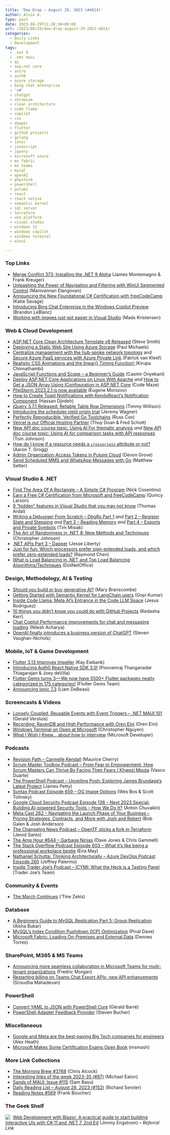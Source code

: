 ```yaml
---
title: 'Dew Drop – August 29, 2023 (#4014)'
author: Alvin A.
type: post
date: 2023-08-29T11:28:30+00:00
url: /2023/08/29/dew-drop-august-29-2023-4014/
categories:
  - Daily Links
  - Development
tags:
  - .net 9
  - .net maui
  - ai
  - asp.net core
  - astro
  - auth0
  - azure storage
  - bing chat enterprise
  - 'c#'
  - chatgpt
  - chromium
  - clean architecture
  - code llama
  - copilot
  - css
  - dapper
  - flutter
  - github projects
  - golang
  - ionic
  - javascript
  - jquery
  - microsoft azure
  - ms fabric
  - ms teams
  - mysql
  - openAI
  - phpstorm
  - powershell
  - pulumi
  - react
  - react native
  - semantic kernel
  - sql server
  - terraform
  - uno platform
  - visual studio
  - windows 11
  - windows copilot
  - windows terminal
  - winui

---
```

### <a name="top"></a>Top Links

  * <a href="http://www.mergeconflict.fm/373" target="_blank" rel="noopener">Merge Conflict 373: Installing the .NET 9 Alpha</a> (James Montemagno & Frank Kreuger)
  * <a href="https://www.syncfusion.com/blogs/post/navigation-filtering-winui-segmented-control.aspx?utm_source=alvinashcraft&utm_medium=email&utm_campaign=alvinashcraft_blog_edmaug23" target="_blank" rel="noopener">Unleashing the Power of Navigation and Filtering with WinUI Segmented Control</a> (Manivannan Elangovan)
  * <a href="https://devblogs.microsoft.com/dotnet/announcing-foundational-csharp-certification/" target="_blank" rel="noopener">Announcing the New Foundational C# Certification with freeCodeCamp</a> (Katie Savage)
  * <a href="https://blogs.windows.com/windows-insider/2023/08/28/introducing-bing-chat-enterprise-in-the-windows-copilot-preview/" target="_blank" rel="noopener">Introducing Bing Chat Enterprise in the Windows Copilot Preview</a> (Brandon LeBlanc)
  * <a href="https://devblogs.microsoft.com/visualstudio/working-with-images-just-got-easier-in-visual-studio/" target="_blank" rel="noopener">Working with images just got easier in Visual Studio</a> (Mads Kristensen)

### <a name="web"></a>Web & Cloud Development

  * <a href="https://ardalis.com/aspnetcore-clean-architecture-template-version-8/" target="_blank" rel="noopener">ASP.NET Core Clean Architecture Template v8 Released</a> (Steve Smith)
  * <a href="https://pmichaels.net/deploy-static-site/" target="_blank" rel="noopener">Deploying a Static Web Site Using Azure Storage</a> (Paul Michaels)
  * <a href="https://www.zerotrustinsights.com/infrastructure/2023/08/28/hub-spoke-network-topology.html" target="_blank" rel="noopener">Centralize management with the hub-spoke network topology</a> and <a href="https://www.zerotrustinsights.com/infrastructure/2023/08/28/secure-paas-services-with-private-endpoint.html" target="_blank" rel="noopener">Secure Azure PaaS services with Azure Private Link</a> (Patrick van Kleef)
  * <a href="https://www.kirupa.chat/p/realistic-css-animations-and-the" target="_blank" rel="noopener">Realistic CSS Animations and the linear() Timing Function! </a> (Kirupa Chinnathambi)
  * <a href="https://www.freecodecamp.org/news/javascript-functions-and-scope/" target="_blank" rel="noopener">JavaScript Functions and Scope – a Beginner&#8217;s Guide</a> (Casmir Onyekani)
  * <a href="https://code-maze.com/aspnetcore-deploy-applications-on-linux-with-apache/" target="_blank" rel="noopener">Deploy ASP.NET Core Applications on Linux With Apache</a> _and_ <a href="https://code-maze.com/aspnetcore-get-json-array-using-iconfiguration/" target="_blank" rel="noopener">How to Get a JSON Array Using IConfiguration in ASP.NET Core</a> (Code Maze)
  * <a href="https://blog.jetbrains.com/phpstorm/2023/08/phpstorm-2023-2-1-is-released/" target="_blank" rel="noopener">PhpStorm 2023.2.1 is now available</a> (Eugene Morozov)
  * <a href="https://www.telerik.com/blogs/how-to-create-toast-notifications-kendoreact-notification-component" target="_blank" rel="noopener">How to Create Toast Notifications with KendoReact’s Notification Component</a> (Hassan Djirdeh)
  * <a href="https://blog.jquery.com/2023/08/28/jquery-3-7-1-released-reliable-table-row-dimensions/" target="_blank" rel="noopener">jQuery 3.7.1 Released: Reliable Table Row Dimensions</a> (Timmy Willison)
  * <a href="https://developer.chrome.com/blog/introducing-scheduler-yield-origin-trial/" target="_blank" rel="noopener">Introducing the scheduler.yield origin trial</a> (Jeremy Wagner)
  * <a href="https://go.dev/blog/rebuild" target="_blank" rel="noopener">Perfectly Reproducible, Verified Go Toolchains</a> (Russ Cox)
  * <a href="https://astro.build/blog/vercel-official-hosting-partner/" target="_blank" rel="noopener">Vercel is our Official Hosting Partner</a> (Thuy Doan & Fred Schott)
  * <a href="https://idratherbewriting.com/blog/api-thematic-analysis" target="_blank" rel="noopener">New API doc course topic: Using AI For thematic analysis</a> _and_ <a href="https://idratherbewriting.com/blog/using-ai-for-comparison-tasks" target="_blank" rel="noopener">New API doc course topic: Using AI for comparison tasks with API responses</a> (Tom Johnson)
  * <a href="https://aarontgrogg.com/blog/2023/08/28/how-do-i-know-if-a-resource-needs-a-crossorigin-attribute-or-not/" target="_blank" rel="noopener">How do I know if a resource needs a `crossorigin` attribute or not?</a> (Aaron T. Grogg)
  * <a href="https://www.pulumi.com/blog/org-admin-tokens/" target="_blank" rel="noopener">Admin Organization Access Tokens in Pulumi Cloud</a> (Devon Grove)
  * <a href="https://www.twilio.com/blog/send-scheduled-mms-whatsapp-messages-go" target="_blank" rel="noopener">Send Scheduled MMS and WhatsApp Messages with Go</a> (Matthew Setter)

### <a name="dotnet"></a>Visual Studio & .NET

  * <a href="https://www.devleader.ca/2023/08/28/find-the-area-of-a-rectangle-a-simple-c-program/" target="_blank" rel="noopener">Find The Area Of A Rectangle – A Simple C# Program</a> (Nick Cosentino)
  * <a href="https://www.freecodecamp.org/news/free-microsoft-c-sharp-certification/" target="_blank" rel="noopener">Earn a Free C# Certification from Microsoft and freeCodeCamp</a> (Quincy Larson)
  * <a href="https://blog.elmah.io/9-hidden-features-in-visual-studio-that-you-may-not-know/" target="_blank" rel="noopener">9 &#8220;hidden&#8221; features in Visual Studio that you may not know</a> (Thomas Ardal)
  * <a href="https://www.timdbg.com/posts/writing-a-debugger-from-scratch-part-1/" target="_blank" rel="noopener">Writing a Debugger From Scratch &#8211; DbgRs Part 1</a> _and_ <a href="https://www.timdbg.com/posts/writing-a-debugger-from-scratch-part-2/" target="_blank" rel="noopener">Part 2 &#8211; Register State and Stepping</a> _and_ <a href="https://www.timdbg.com/posts/writing-a-debugger-from-scratch-part-3/" target="_blank" rel="noopener">Part 3 &#8211; Reading Memory</a> _and_ <a href="https://www.timdbg.com/posts/writing-a-debugger-from-scratch-part-4/" target="_blank" rel="noopener">Part 4 &#8211; Exports and Private Symbols</a> (Tim Misiak)
  * <a href="https://www.thatamazingprogrammer.com/the-art-of-randomness-in-net-8-new-methods-and-techniques" target="_blank" rel="noopener">The Art of Randomness in .NET 8: New Methods and Techniques</a> (Christopher Johnson)
  * <a href="https://jesseliberty.com/2023/08/27/net-apis-part-3-dapper/" target="_blank" rel="noopener">.NET APIs Part 3 – Dapper</a> (Jesse Liberty)
  * <a href="https://devblogs.microsoft.com/oldnewthing/20230828-00/?p=108657" target="_blank" rel="noopener">Just for fun: Which processors prefer sign-extended loads, and which prefer zero-extended loads?</a> (Raymond Chen)
  * <a href="https://www.dotnetoffice.com/2023/08/what-is-load-balancing-in-net-and-top.html" target="_blank" rel="noopener">What is Load Balancing in .NET and Top Load Balancing Algorithms/Techniques</a> (DotNetOffice)

### <a name="design"></a>Design, Methodology, AI & Testing

  * <a href="https://www-cio-com.cdn.ampproject.org/c/s/www.cio.com/article/645425/should-you-build-or-buy-generative-ai.html/amp/" target="_blank" rel="noopener">Should you build or buy generative AI?</a> (Mary Branscombe)
  * <a href="https://devblogs.microsoft.com/semantic-kernel/getting-started-with-semantic-kernel-for-langchain-users/" target="_blank" rel="noopener">Getting Started with Semantic Kernel for LangChain users</a> (Gopi Kumar)
  * <a href="https://pub.towardsai.net/inside-code-llama-meta-ais-entrance-in-the-code-llm-space-9f286d13a48d?source=rss-46674a2c9422------2" target="_blank" rel="noopener">Inside Code Llama: Meta AI’s Entrance in the Code LLM Space</a> (Jesus Rodriguez)
  * <a href="https://github.blog/2023-08-28-10-things-you-didnt-know-you-could-do-with-github-projects/" target="_blank" rel="noopener">10 things you didn’t know you could do with GitHub Projects</a> (Kedasha Kerr)
  * <a href="https://devblogs.microsoft.com/semantic-kernel/chat-copilot-performance-improvements-for-chat-and-messaging-loading/" target="_blank" rel="noopener">Chat Copilot Performance improvements for chat and messaging loading</a> (Nilesh Acharya)
  * <a href="https://www.zdnet.com/article/openai-finally-introduces-a-business-version-of-chatgpt/#ftag=RSSbaffb68" target="_blank" rel="noopener">OpenAI finally introduces a business version of ChatGPT</a> (Steven Vaughan-Nichols)

### <a name="mobile"></a>Mobile, IoT & Game Development

  * <a href="http://www.i-programmer.info/news/182-frameworks/16560-flutter-313-improves-impeller.html" target="_blank" rel="noopener">Flutter 3.13 Improves Impeller</a> (Kay Ewbank)
  * <a href="https://auth0.com/blog/introducing-auth0-react-native-version-sdk-3-0/" target="_blank" rel="noopener">Introducing Auth0 React Native SDK 3.0!</a> (Poovamraj Thanganadar Thiagarajan & Joey deVilla)
  * <a href="https://medium.com/@fluttergems/flutter-gems-turns-3-we-now-have-5500-flutter-packages-neatly-categorized-in-175-categories-507e8e6584a1?source=rss-8b2581e3af6d------2" target="_blank" rel="noopener">Flutter Gems turns 3 — We now have 5500+ Flutter packages neatly categorized in 175 categories!</a> (Flutter Gems Team)
  * <a href="https://ionic.io/blog/announcing-ionic-7-3" target="_blank" rel="noopener">Announcing Ionic 7.3</a> (Liam DeBeasi)

### <a name="videos"></a>Screencasts & Videos

  * <a href="http://www.youtube.com/watch?v=jVheWQU4pbY" target="_blank" rel="noopener">Loosely Coupled, Reusable Events with Event Triggers &#8211; .NET MAUI 101</a> (Gerald Versluis)
  * <a href="https://ayende.com/blog/200001-B/recording-ravendb-and-high-performance-with-oren-eini?Key=987c9698-fe2a-42eb-9938-5f07bf41225d" target="_blank" rel="noopener">Recording: RavenDB and High Performance with Oren Eini</a> (Oren Eini)
  * <a href="https://devblogs.microsoft.com/commandline/windows-terminal-on-open-at-microsoft/" target="_blank" rel="noopener">Windows Terminal on Open at Microsoft</a> (Christopher Nguyen)
  * <a href="http://www.youtube.com/watch?v=29ZnQpXN9vI" target="_blank" rel="noopener">What I Wish I Knew&#8230; about how to interview</a> (Microsoft Developer)

### <a name="podcasts"></a>Podcasts

  * <a href="https://revisionpath.com/carmelle-kendall" target="_blank" rel="noopener">Revision Path &#8211; Carmelle Kendall</a> (Maurice Cherry)
  * <a href="https://scrummastertoolbox.libsyn.com/from-fear-to-empowerment-how-scrum-masters-can-thrive-by-facing-their-fears-khwezi-mputa" target="_blank" rel="noopener">Scrum Master Toolbox Podcast &#8211; From Fear to Empowerment, How Scrum Masters Can Thrive By Facing Their Fears | Khwezi Mputa</a> (Vasco Duarte)
  * <a href="https://powershell.org/2023/08/the-powershell-podcast-unveiling-posh-exploring-james-brundages-latest-project/" target="_blank" rel="noopener">The PowerShell Podcast &#8211; Unveiling Posh: Exploring James Brundage’s Latest Project</a> (James Petty)
  * <a href="https://syntax.fm/show/659/og-image-options" target="_blank" rel="noopener">Syntax Podcast Episode 659 &#8211; OG Image Options</a> (Wes Bos & Scott Tolinsky)
  * <a href="https://cloudsecuritypodcast.libsyn.com/ep136-next-2023-special-building-ai-powered-security-tools-how-we-do-it" target="_blank" rel="noopener">Google Cloud Security Podcast Episode 136 &#8211; Next 2023 Special: Building AI-powered Security Tools &#8211; How We Do It?</a> (Anton Chuvakin)
  * <a href="https://www.meta-cast.com/episode/262-navigating-the-launch-phase-of-your-business-pricing-strategies-contracts-and-more-with-josh-and-robert" target="_blank" rel="noopener">Meta Cast 262 &#8211; Navigating the Launch Phase of Your Business &#8211; Pricing Strategies, Contracts, and More with Josh and Robert</a> (Bob Galen & Josh Anderson)
  * <a href="https://changelog.com/news/59" target="_blank" rel="noopener">The Changelog News Podcast &#8211; OpenTF sticks a fork in Terraform</a> (Jerod Santo)
  * <a href="https://theamphour.com/644-garbage-ninjas/?utm_source=rss&utm_medium=rss&utm_campaign=644-garbage-ninjas" target="_blank" rel="noopener">The Amp Hour #644 – Garbage Ninjas</a> (Dave Jones & Chris Gammell)
  * <a href="https://stackoverflow.blog/2023/08/29/what-its-like-being-a-professional-workplace-bestie-ep-603/" target="_blank" rel="noopener">The Stack Overflow Podcast Episode 603 &#8211; What it’s like being a professional workplace bestie</a> (Eira May)
  * <a href="http://feed.azuredevops.show/nathaniel-schutta-thinking-architecturally-episode-260" target="_blank" rel="noopener">Nathaniel Schutta: Thinking Architecturally &#8211; Azure DevOps Podcast Episode 260</a> (Jeffrey Palermo)
  * <a href="http://insidetjs.libsyn.com/icymi-what-the-heck-is-a-tasting-panel" target="_blank" rel="noopener">Inside Trader Joe&#8217;s Podcast &#8211; ICYMI: What the Heck is a Tasting Panel</a> (Trader Joe&#8217;s Team)

### <a name="events"></a>Community & Events

  * <a href="https://tinezekis.medium.com/the-march-continues-1c206f869877?source=rss-fa2db659a52f------2" target="_blank" rel="noopener">The March Continues</a> (‘Tine Zekis)

### <a name="sql"></a>Database

  * <a href="https://www.red-gate.com/simple-talk/databases/mysql/a-beginners-guide-to-mysql-replication-part-5-group-replication-2/" target="_blank" rel="noopener">A Beginners Guide to MySQL Replication Part 5: Group Replication</a> (Aisha Bukar)
  * <a href="https://blog.sqlauthority.com/2023/08/29/mysqls-index-condition-pushdown-icp-optimization/?utm_source=rss&utm_medium=rss&utm_campaign=mysqls-index-condition-pushdown-icp-optimization" target="_blank" rel="noopener">MySQL’s Index Condition Pushdown (ICP) Optimization</a> (Pinal Dave)
  * <a href="https://www.red-gate.com/simple-talk/blogs/microsoft-fabric-loading-on-premises-and-external-data/" target="_blank" rel="noopener">Microsoft Fabric: Loading On-Premises and External Data</a> (Dennes Torres)

### <a name="sp"></a>SharePoint, M365 & MS Teams

  * <a href="https://techcommunity.microsoft.com/t5/microsoft-teams-blog/announcing-more-seamless-collaboration-in-microsoft-teams-for/ba-p/3901092" target="_blank" rel="noopener">Announcing more seamless collaboration in Microsoft Teams for multi-tenant organizations</a> (Fredric Morgan)
  * <a href="https://devblogs.microsoft.com/microsoft365dev/restarting-billing-on-teams-chat-export-apis-new-api-enhancements/" target="_blank" rel="noopener">Restarting billing on Teams Chat Export APIs; new API enhancements</a> (Srisudha Mahadevan)

### <a name="ps"></a>PowerShell

  * <a href="https://www.meziantou.net/convert-yaml-to-json-with-powershell-core.htm?utm_medium=social&utm_source=syndication" target="_blank" rel="noopener">Convert YAML to JSON with PowerShell Core</a> (Gérald Barré)
  * <a href="https://devblogs.microsoft.com/powershell/powershell-adapter-feedback-provider/" target="_blank" rel="noopener">PowerShell Adapter Feedback Provider</a> (Steven Bucher)

### <a name="misc"></a>Miscellaneous

  * <a href="https://www.theverge.com/2023/8/28/23849005/google-meta-best-paying-big-tech-engineers-blind-survey" target="_blank" rel="noopener">Google and Meta are the best-paying Big Tech companies for engineers</a> (Alex Heath)
  * <a href="https://news.slashdot.org/story/23/08/28/206236/microsoft-makes-some-certification-exams-open-book?utm_source=rss1.0mainlinkanon&utm_medium=feed" target="_blank" rel="noopener">Microsoft Makes Some Certification Exams Open Book</a> (msmash)

### <a name="links"></a>More Link Collections

  * <a href="https://blog.cwa.me.uk/2023/08/29/the-morning-brew-3768/" target="_blank" rel="noopener">The Morning Brew #3768</a> (Chris Alcock)
  * <a href="https://samestuffdifferentday.net/2023/08/28/Interesting-links-of-the-week-2023-35/" target="_blank" rel="noopener">Interesting links of the week 2023-35 (#87)</a> (Michael Eaton)
  * <a href="https://www.telerik.com/blogs/sands-maui-issue-115" target="_blank" rel="noopener">Sands of MAUI: Issue #115</a> (Sam Basu)
  * <a href="https://seroter.com/2023/08/28/daily-reading-list-august-28-2023-152/" target="_blank" rel="noopener">Daily Reading List – August 28, 2023 (#152)</a> (Richard Seroter)
  * <a href="https://www.frankysnotes.com/2023/08/reading-notes-569.html" target="_blank" rel="noopener">Reading Notes #569</a> (Frank Boucher)

### <a name="shelf"></a>The Geek Shelf

<a href="https://www.amazon.com/dp/1803241497/?tag=amavin-20" target="_blank" rel="noopener"><img decoding="async" align="left" style="margin: 0px 4px 0px 0px; border: 0px currentcolor; border-image: none; float: left; display: inline; background-image: none;" src="https://m.media-amazon.com/images/I/41p1fX2cumL._SS135_.jpg" border="0" /></a>&nbsp;<a href="https://www.amazon.com/dp/1803241497/?tag=amavin-20" target="_blank" rel="noopener">Web Development with Blazor: A practical guide to start building interactive UIs with C# 11 and .NET 7, 2nd Ed</a> (Jimmy Engstrom) _&#8211; Referral Link_
